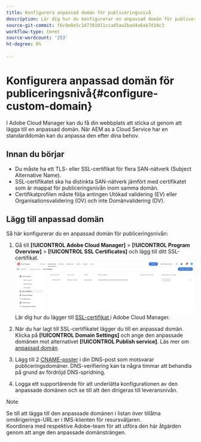 ```yaml
---
title: Konfigurera anpassad domän för publiceringsnivå
description: Lär dig hur du konfigurerar en anpassad domän för publiceringsnivån i Adobe Cloud Manager.
source-git-commit: f6c0e8e5c1d7391011ccad5aa2bad4a6ab7d10c3
workflow-type: tm+mt
source-wordcount: '253'
ht-degree: 0%

---
```



# Konfigurera anpassad domän för publiceringsnivå{#configure-custom-domain}

I Adobe Cloud Manager kan du få din webbplats att sticka ut genom att lägga till en anpassad domän. När AEM as a Cloud Service har en standarddomän kan du anpassa den efter dina behov.

## Innan du börjar

* Du måste ha ett TLS- eller SSL-certifikat för flera SAN-nätverk (Subject Alternative Name).
* SSL-certifikatet ska ha distinkta SAN-nätverk jämfört med certifikatet som är mappat för publiceringsnivån inom samma domän.
* Certifikatprofilen måste följa antingen Utökad validering (EV) eller Organisationsvalidering (OV) och inte Domänvalidering (DV).


## Lägg till anpassad domän

Så här konfigurerar du en anpassad domän för publiceringsnivån:

1. Gå till **[!UICONTROL Adobe Cloud Manager]** > **[!UICONTROL Program Overview]** > **[!UICONTROL SSL Certificates]** och lägg till ditt SSL-certifikat.
   ![bild](/help/assets/assets/ssl-certificate.png)
Lär dig hur du lägger till [SSL-certifikat ](/help/implementing/cloud-manager/managing-ssl-certifications/add-ssl-certificate.md) i Adobe Cloud Manager.

1. När du har lagt till SSL-certifikatet lägger du till en anpassad domän. Klicka på **[!UICONTROL Domain Settings]** och ange den anpassade domänen mot alternativet **[!UICONTROL Publish service]**.
Läs mer om [anpassad domän](/help/implementing/cloud-manager/custom-domain-names/add-custom-domain-name.md).

1. Lägg till 2 [CNAME-poster](/help/implementing/cloud-manager/custom-domain-names/configure-dns-settings.md) i din DNS-post som motsvarar publiceringsdomäner.
DNS-verifiering kan ta några timmar att behandla på grund av fördröjd DNS-spridning.

1. Logga ett supportärende för att underlätta konfigurationen av den anpassade domänen och se till att den dirigeras till leveransnivån.

>[!NOTE]
>
> Se till att lägga till den anpassade domänen i listan över tillåtna omdirigerings-URL:er i IMS-klienten för resursväljaren.<br>Koordinera med respektive Adobe-team för att utföra den här åtgärden genom att ange den anpassade domänsträngen.
